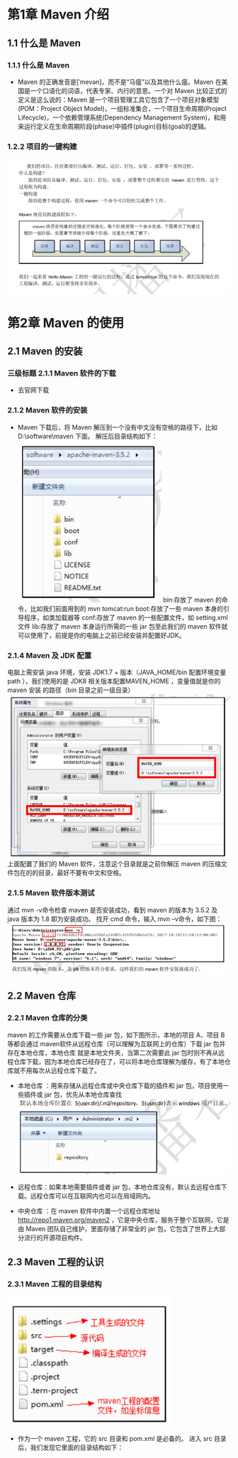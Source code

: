 # 第1章 Maven 介绍
## 1.1 什么是 Maven
### 1.1.1 什么是 Maven
* Maven 的正确发音是[ˈmevən]，而不是“马瘟”以及其他什么瘟。Maven 在美国是一个口语化的词语，代表专家、内行的意思。一个对 Maven 比较正式的定义是这么说的：Maven 是一个项目管理工具它包含了一个项目对象模型 (POM：Project Object Model)，一组标准集合，一个项目生命周期(Project Lifecycle)，一个依赖管理系统(Dependency Management System)，和用来运行定义在生命周期阶段(phase)中插件(plugin)目标(goal)的逻辑。
### 1.2.2 项目的一键构建
![title](https://raw.githubusercontent.com/XJZ-0707/imge/master/gitnote/2019/09/30/maven1-1569841287184.jpg)

# 第2章 Maven 的使用 
## 2.1 Maven 的安装
### 三级标题 2.1.1 Maven 软件的下载
* 去官网下载
### 2.1.2 Maven 软件的安装
* Maven 下载后，将 Maven 解压到一个没有中文没有空格的路径下，比如 D:\software\maven 下面。
解压后目录结构如下：
![title](https://raw.githubusercontent.com/XJZ-0707/imge/master/gitnote/2019/09/30/maven2-1569843137961.jpg)
bin:存放了 maven 的命令，比如我们前面用到的 mvn tomcat:run
boot:存放了一些 maven 本身的引导程序，如类加载器等
conf:存放了 maven 的一些配置文件，如 setting.xml 文件
lib:存放了 maven 本身运行所需的一些 jar 包至此我们的 maven 软件就可以使用了，前提是你的电脑上之前已经安装并配置好JDK。
### 2.1.4 Maven 及 JDK 配置
电脑上需安装 java 环境，安装 JDK1.7 + 版本（JAVA_HOME/bin 配置环境变量 path ），我们使用的是 JDK8 相关版本配置MAVEN_HOME ，变量值就是你的 maven 安装 的路径（bin 目录之前一级目录）
![title](https://raw.githubusercontent.com/XJZ-0707/imge/master/gitnote/2019/09/30/maven3-1569843278893.jpg)
上面配置了我们的 Maven 软件，注意这个目录就是之前你解压 maven 的压缩文件包在的的目录，最好不要有中文和空格。

### 2.1.5 Maven 软件版本测试
通过 mvn -v命令检查 maven 是否安装成功，看到 maven 的版本为 3.5.2 及 java 版本为 1.8 即为安装成功。
找开 cmd 命令，输入 mvn –v命令，如下图：
![title](https://raw.githubusercontent.com/XJZ-0707/imge/master/gitnote/2019/09/30/maven5-1569843383159.jpg)
## 2.2 Maven 仓库
### 2.2.1 Maven 仓库的分类
maven 的工作需要从仓库下载一些 jar 包，如下图所示，本地的项目 A、项目 B 等都会通过 maven软件从远程仓库（可以理解为互联网上的仓库）下载 jar 包并存在本地仓库，本地仓库 就是本地文件夹，当第二次需要此 jar 包时则不再从远程仓库下载，因为本地仓库已经存在了，可以将本地仓库理解为缓存，有了本地仓库就不用每次从远程仓库下载了。

* 本地仓库 ：用来存储从远程仓库或中央仓库下载的插件和 jar 包，项目使用一些插件或 jar 包，优先从本地仓库查找
![title](https://raw.githubusercontent.com/XJZ-0707/imge/master/gitnote/2019/09/30/maven6-1569844010436.jpg)

* 远程仓库：如果本地需要插件或者 jar 包，本地仓库没有，默认去远程仓库下载。远程仓库可以在互联网内也可以在局域网内。
* 中央仓库 ：在 maven 软件中内置一个远程仓库地址 http://repo1.maven.org/maven2 ，它是中央仓库，服务于整个互联网，它是由 Maven 团队自己维护，里面存储了非常全的 jar 包，它包含了世界上大部分流行的开源项目构件。
  
## 2.3 Maven 工程的认识

### 2.3.1 Maven 工程的目录结构
![title](https://raw.githubusercontent.com/XJZ-0707/imge/master/gitnote/2019/09/30/maven7-1569844181745.jpg)
* 作为一个 maven 工程，它的 src 目录和 pom.xml 是必备的。
进入 src 目录后，我们发现它里面的目录结构如下：














